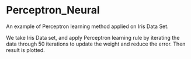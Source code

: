 # Perceptron_Neural
An example of Perceptron learning method applied on Iris Data Set.

We take Iris Data set, and apply Perceptron learning rule by iterating the data through 50 iterations to update the weight and reduce the error. Then result is plotted. 

